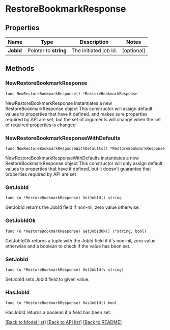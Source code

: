 # RestoreBookmarkResponse

## Properties

Name | Type | Description | Notes
------------ | ------------- | ------------- | -------------
**JobId** | Pointer to **string** | The initiated job id. | [optional] 

## Methods

### NewRestoreBookmarkResponse

`func NewRestoreBookmarkResponse() *RestoreBookmarkResponse`

NewRestoreBookmarkResponse instantiates a new RestoreBookmarkResponse object
This constructor will assign default values to properties that have it defined,
and makes sure properties required by API are set, but the set of arguments
will change when the set of required properties is changed

### NewRestoreBookmarkResponseWithDefaults

`func NewRestoreBookmarkResponseWithDefaults() *RestoreBookmarkResponse`

NewRestoreBookmarkResponseWithDefaults instantiates a new RestoreBookmarkResponse object
This constructor will only assign default values to properties that have it defined,
but it doesn't guarantee that properties required by API are set

### GetJobId

`func (o *RestoreBookmarkResponse) GetJobId() string`

GetJobId returns the JobId field if non-nil, zero value otherwise.

### GetJobIdOk

`func (o *RestoreBookmarkResponse) GetJobIdOk() (*string, bool)`

GetJobIdOk returns a tuple with the JobId field if it's non-nil, zero value otherwise
and a boolean to check if the value has been set.

### SetJobId

`func (o *RestoreBookmarkResponse) SetJobId(v string)`

SetJobId sets JobId field to given value.

### HasJobId

`func (o *RestoreBookmarkResponse) HasJobId() bool`

HasJobId returns a boolean if a field has been set.


[[Back to Model list]](../README.md#documentation-for-models) [[Back to API list]](../README.md#documentation-for-api-endpoints) [[Back to README]](../README.md)


